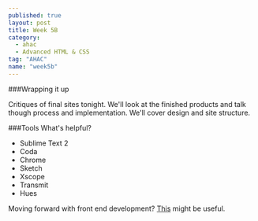 ```yaml
---
published: true
layout: post
title: Week 5B
category: 
  - ahac
  - Advanced HTML & CSS
tag: "AHAC"
name: "week5b"
---
```


###Wrapping it up

Critiques of final sites tonight. We'll look at the finished products and talk though process and implementation. We'll cover design and site structure. 

###Tools
What's helpful?

* Sublime Text 2
* Coda
* Chrome
* Sketch
* Xscope
* Transmit
* Hues

Moving forward with front end development? [This](https://github.com/dypsilon/frontend-dev-bookmarks) might be useful.